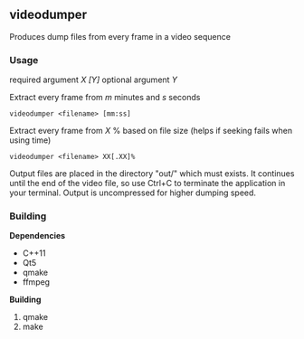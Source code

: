 ## videodumper

Produces dump files from every frame in a video sequence

### Usage
*<X>* required argument *X*
*[Y]* optional argument *Y*

Extract every frame from *m* minutes and *s* seconds

```
videodumper <filename> [mm:ss]
```

Extract every frame from *X* % based on file size (helps if seeking fails when using time)

```
videodumper <filename> XX[.XX]%
```

Output files are placed in the directory "out/" which must exists. It continues until the end of the video file, so use Ctrl+C to terminate the application in your terminal. Output is uncompressed for higher dumping speed.

### Building

**Dependencies**

- C++11
- Qt5
- qmake
- ffmpeg

**Building**

1. qmake
2. make